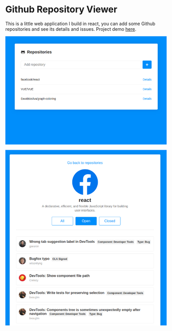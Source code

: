 # Github Repository Viewer

This is a little web application I build in react, you can add some Github repositories and see its details and issues.
Project demo [here](https://awesome-bassi-efd19a.netlify.com/).


![img1](./img1.png)

![](./img2.png)
